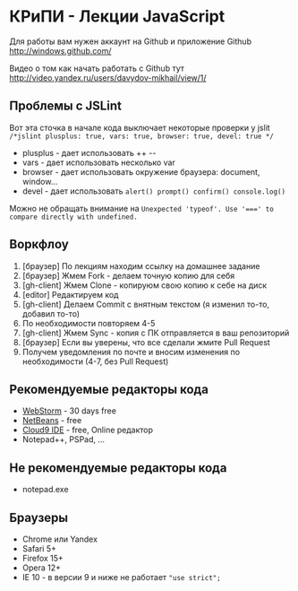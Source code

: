 # КРиПИ - Лекции JavaScript

Для работы вам нужен аккаунт на Github и приложение Github http://windows.github.com/

Видео о том как начать работать с Github тут http://video.yandex.ru/users/davydov-mikhail/view/1/

## Проблемы с JSLint

Вот эта сточка в начале кода выключает некоторые проверки у jslit `/*jslint plusplus: true, vars: true, browser: true, devel: true */`

  * plusplus - дает использовать ++ --
  * vars - дает использовать несколько var
  * browser - дает использовать окружение браузера: document, window...
  * devel - дает использовать `alert() prompt() confirm() console.log()`

Можно не обращать внимание на `Unexpected 'typeof'. Use '===' to compare directly with undefined.`

## Воркфлоу

  1. [браузер] По лекциям находим ссылку на домашнее задание
  2. [браузер] Жмем Fork - делаем точную копию для себя
  3. [gh-client] Жмем Clone - копируюм свою копию к себе на диск
  4. [editor] Редактируем код
  5. [gh-client] Делаем Commit с внятным текстом (я изменил то-то, добавил то-то)
  6. По необходимости повторяем 4-5
  7. [gh-client] Жмем Sync - копия с ПК отправляется в ваш репозиторий
  8. [браузер] Если вы уверены, что все сделали жмите Pull Request
  9. Получем уведомления по почте и вносим изменения по необходимости (4-7, без Pull Request)

## Рекомендуемые редакторы кода

  * [WebStorm](http://www.jetbrains.com/webstorm/) - 30 days free
  * [NetBeans](http://netbeans.org/) - free
  * [Cloud9 IDE](https://c9.io/) - free, Online редактор
  * Notepad++, PSPad, ...

## Не рекомендуемые редакторы кода

  * notepad.exe

## Браузеры

  * Chrome или Yandex
  * Safari 5+
  * Firefox 15+
  * Opera 12+
  * IE 10 - в версии 9 и ниже не работает `"use strict";`